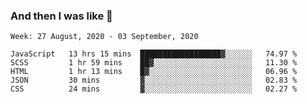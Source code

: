  ### And then I was like 🥱
<!--
**Mat2ja/Mat2ja** is a ✨ _special_ ✨ repository because its `README.md` (this file) appears on your GitHub profile.

Here are some ideas to get you started:

- 🔭 I’m currently working on ...
- 🌱 I’m currently learning ...
- 👯 I’m looking to collaborate on ...
- 🤔 I’m looking for help with ...
- 💬 Ask me about ...
- 📫 How to reach me: ...
- 😄 Pronouns: ...
- ⚡ Fun fact: ...
-->

<!--START_SECTION:waka-->
```text
Week: 27 August, 2020 - 03 September, 2020

JavaScript   13 hrs 15 mins  ██████████████████▓░░░░░░   74.97 % 
SCSS         1 hr 59 mins    ██▓░░░░░░░░░░░░░░░░░░░░░░   11.30 % 
HTML         1 hr 13 mins    █▓░░░░░░░░░░░░░░░░░░░░░░░   06.96 % 
JSON         30 mins         ▓░░░░░░░░░░░░░░░░░░░░░░░░   02.83 % 
CSS          24 mins         ▓░░░░░░░░░░░░░░░░░░░░░░░░   02.27 % 
```
<!--END_SECTION:waka-->

